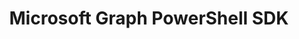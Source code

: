 ---
title: "Microsoft Graph PowerShell SDK"
description: "The Microsoft Graph PowerShell SDK acts as an API wrapper for the Microsoft Graph APIs, exposing the entire API set for use in PowerShell. It contains a set of cmdlets that helps you manage identities at scale from automating tasks to managing users in bulk using Microsoft Entra ID."
image: "images/tools-background-graph-powershell-sdk.webp"
externalLink: "https://www.powershellgallery.com/packages/Microsoft.Graph"
---